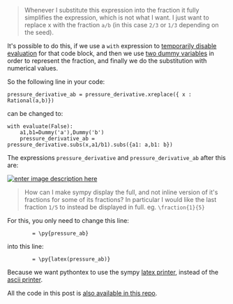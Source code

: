 > Whenever I substitute this expression into the fraction it fully simplifies the expression, which is not what I want. I just want to replace x with the fraction `a/b` (in this case `2/3` or `1/3` depending on the seed).

It's possible to do this, if we use a `with` expression to [temporarily disable evaluation](https://github.com/sympy/sympy/issues/12017#issuecomment-270311862) for that code block, and then we use [two dummy variables](https://docs.sympy.org/latest/modules/core.html#dummy) in order to represent the fraction, and finally we do the substitution with numerical values.

So the following line in your code:

```python3
pressure_derivative_ab = pressure_derivative.xreplace({ x : Rational(a,b)}) 
```

can be changed to:

```python3
with evaluate(False):
    a1,b1=Dummy('a'),Dummy('b')
    pressure_derivative_ab = pressure_derivative.subs(x,a1/b1).subs({a1: a,b1: b})
```

The expressions `pressure_derivative` and `pressure_derivative_ab` after this are:

[![enter image description here][1]][1]


> How can I make sympy display the full, and not inline version of it's fractions for some of its fractions? In particular I would like the last fraction `1/5` to instead be displayed in full. eg. `\fraction{1}{5}`

For this, you only need to change this line:

```
        = \py{pressure_ab}
```

into this line:

```
        = \py{latex(pressure_ab)}
```

Because we want pythontex to use the sympy [latex printer](https://docs.sympy.org/latest/tutorial/printing.html#mathrm-latex), instead of the [ascii printer](https://docs.sympy.org/latest/tutorial/printing.html#ascii-pretty-printer).


All the code in this post is [also available in this repo](https://github.com/wsdookadr/so/tree/master/so-66399441).

  [1]: https://i.stack.imgur.com/yekjt.png